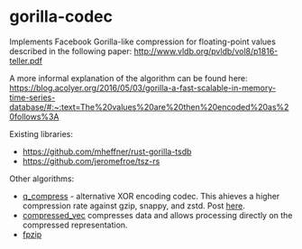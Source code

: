 # gorilla-codec
Implements Facebook Gorilla-like compression for floating-point values described in the following paper: http://www.vldb.org/pvldb/vol8/p1816-teller.pdf

A more informal explanation of the algorithm can be found here: https://blog.acolyer.org/2016/05/03/gorilla-a-fast-scalable-in-memory-time-series-database/#:~:text=The%20values%20are%20then%20encoded%20as%20follows%3A

Existing libraries:
* https://github.com/mheffner/rust-gorilla-tsdb
* https://github.com/jeromefroe/tsz-rs

Other algorithms:
* [q_compress](https://crates.io/crates/q_compress) - alternative XOR encoding codec. This ahieves a higher compression rate against gzip, snappy, and zstd. Post [here](https://www.reddit.com/r/rust/comments/surtee/q_compress_07_still_has_35_higher_compression/).
* [compressed_vec](https://docs.rs/compressed_vec/latest/compressed_vec/) compresses data and allows processing directly on the compressed representation.
* [fpzip](https://computing.llnl.gov/projects/fpzip)
